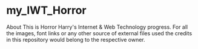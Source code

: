 # my_IWT_Horror
About 
This is Horror Harry's Internet & Web Technology progress.
For all the images, font links or any other source of external files used the credits in this repository would belong to the respective owner.
